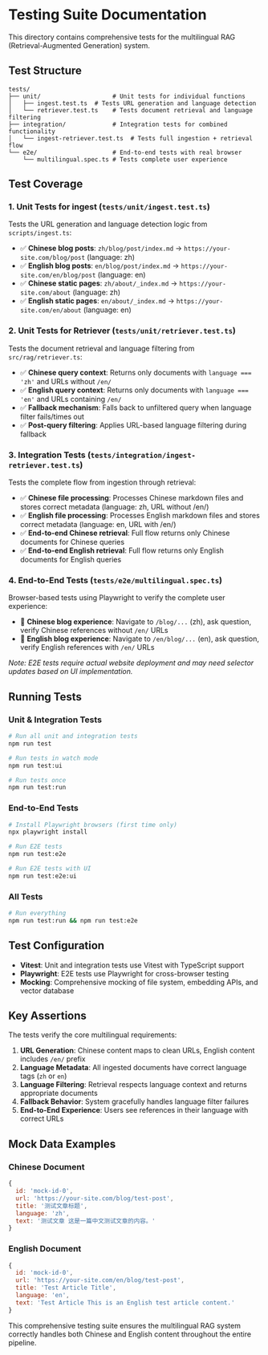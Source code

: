 # Testing Suite Documentation

This directory contains comprehensive tests for the multilingual RAG (Retrieval-Augmented Generation) system.

## Test Structure

```text
tests/
├── unit/                    # Unit tests for individual functions
│   ├── ingest.test.ts  # Tests URL generation and language detection
│   └── retriever.test.ts    # Tests document retrieval and language filtering
├── integration/             # Integration tests for combined functionality
│   └── ingest-retriever.test.ts  # Tests full ingestion + retrieval flow
└── e2e/                     # End-to-end tests with real browser
    └── multilingual.spec.ts # Tests complete user experience
```

## Test Coverage

### 1. Unit Tests for ingest (`tests/unit/ingest.test.ts`)

Tests the URL generation and language detection logic from `scripts/ingest.ts`:

- ✅ **Chinese blog posts**: `zh/blog/post/index.md` → `https://your-site.com/blog/post` (language: zh)
- ✅ **English blog posts**: `en/blog/post/index.md` → `https://your-site.com/en/blog/post` (language: en)  
- ✅ **Chinese static pages**: `zh/about/_index.md` → `https://your-site.com/about` (language: zh)
- ✅ **English static pages**: `en/about/_index.md` → `https://your-site.com/en/about` (language: en)

### 2. Unit Tests for Retriever (`tests/unit/retriever.test.ts`)

Tests the document retrieval and language filtering from `src/rag/retriever.ts`:

- ✅ **Chinese query context**: Returns only documents with `language === 'zh'` and URLs without `/en/`
- ✅ **English query context**: Returns only documents with `language === 'en'` and URLs containing `/en/`
- ✅ **Fallback mechanism**: Falls back to unfiltered query when language filter fails/times out
- ✅ **Post-query filtering**: Applies URL-based language filtering during fallback

### 3. Integration Tests (`tests/integration/ingest-retriever.test.ts`)

Tests the complete flow from ingestion through retrieval:

- ✅ **Chinese file processing**: Processes Chinese markdown files and stores correct metadata (language: zh, URL without /en/)
- ✅ **English file processing**: Processes English markdown files and stores correct metadata (language: en, URL with /en/)
- ✅ **End-to-end Chinese retrieval**: Full flow returns only Chinese documents for Chinese queries
- ✅ **End-to-end English retrieval**: Full flow returns only English documents for English queries

### 4. End-to-End Tests (`tests/e2e/multilingual.spec.ts`)

Browser-based tests using Playwright to verify the complete user experience:

- 🔄 **Chinese blog experience**: Navigate to `/blog/...` (zh), ask question, verify Chinese references without `/en/` URLs
- 🔄 **English blog experience**: Navigate to `/en/blog/...` (en), ask question, verify English references with `/en/` URLs

*Note: E2E tests require actual website deployment and may need selector updates based on UI implementation.*

## Running Tests

### Unit & Integration Tests

```bash
# Run all unit and integration tests
npm run test

# Run tests in watch mode
npm run test:ui

# Run tests once
npm run test:run
```

### End-to-End Tests

```bash
# Install Playwright browsers (first time only)
npx playwright install

# Run E2E tests
npm run test:e2e

# Run E2E tests with UI
npm run test:e2e:ui
```

### All Tests

```bash
# Run everything
npm run test:run && npm run test:e2e
```

## Test Configuration

- **Vitest**: Unit and integration tests use Vitest with TypeScript support
- **Playwright**: E2E tests use Playwright for cross-browser testing
- **Mocking**: Comprehensive mocking of file system, embedding APIs, and vector database

## Key Assertions

The tests verify the core multilingual requirements:

1. **URL Generation**: Chinese content maps to clean URLs, English content includes `/en/` prefix
2. **Language Metadata**: All ingested documents have correct language tags (`zh` or `en`)
3. **Language Filtering**: Retrieval respects language context and returns appropriate documents
4. **Fallback Behavior**: System gracefully handles language filter failures
5. **End-to-End Experience**: Users see references in their language with correct URLs

## Mock Data Examples

### Chinese Document

```javascript
{
  id: 'mock-id-0',
  url: 'https://your-site.com/blog/test-post',
  title: '测试文章标题',
  language: 'zh',
  text: '测试文章 这是一篇中文测试文章的内容。'
}
```

### English Document  

```javascript
{
  id: 'mock-id-0', 
  url: 'https://your-site.com/en/blog/test-post',
  title: 'Test Article Title',
  language: 'en',
  text: 'Test Article This is an English test article content.'
}
```

This comprehensive testing suite ensures the multilingual RAG system correctly handles both Chinese and English content throughout the entire pipeline.
